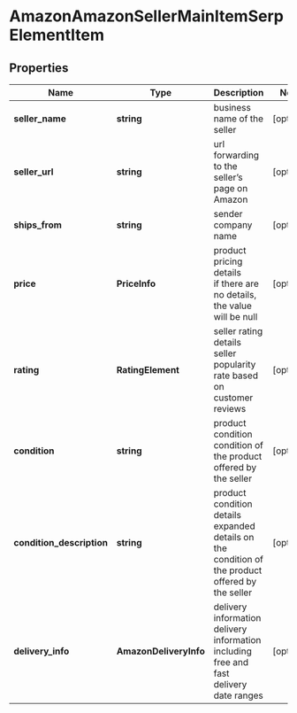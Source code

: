 # AmazonAmazonSellerMainItemSerpElementItem

## Properties

| Name | Type | Description | Notes |
|------------ | ------------- | ------------- | -------------|
**seller_name** | **string** | business name of the seller |[optional]|
**seller_url** | **string** | url forwarding to the seller’s page on Amazon |[optional]|
**ships_from** | **string** | sender company name |[optional]|
**price** | **PriceInfo** | product pricing details<br>if there are no details, the value will be null |[optional]|
**rating** | **RatingElement** | seller rating details<br>seller popularity rate based on customer reviews |[optional]|
**condition** | **string** | product condition<br>condition of the product offered by the seller |[optional]|
**condition_description** | **string** | product condition details<br>expanded details on the condition of the product offered by the seller |[optional]|
**delivery_info** | **AmazonDeliveryInfo** | delivery information<br>delivery information including free and fast delivery date ranges |[optional]|